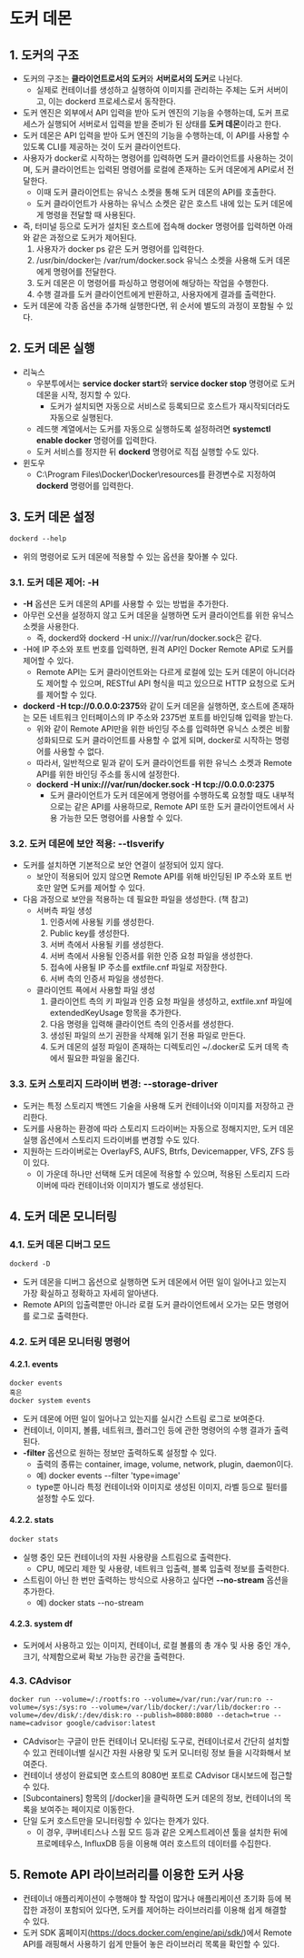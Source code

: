 # 도커 데몬


## 1. 도커의 구조
- 도커의 구조는 **클라이언트로서의 도커**와 **서버로서의 도커**로 나뉜다.
  - 실제로 컨테이너를 생성하고 실행하여 이미지를 관리하는 주체는 도커 서버이고, 이는 dockerd 프로세스로서 동작한다.
- 도커 엔진은 외부에서 API 입력을 받아 도커 엔진의 기능을 수행하는데, 도커 프로세스가 실행되어 서버로서 입력을 받을 준비가 된 상태를 **도커 데몬**이라고 한다.
- 도커 데몬은 API 입력을 받아 도커 엔진의 기능을 수행하는데, 이 API를 사용할 수 있도록 CLI를 제공하는 것이 도커 클라이언트다.
- 사용자가 docker로 시작하는 명령어를 입력하면 도커 클라이언트를 사용하는 것이며, 도커 클라이언트는 입력된 명령어를 로컬에 존재하는 도커 데몬에게 API로서 전달한다.
  - 이때 도커 클라이언트는 유닉스 소켓을 통해 도커 데몬의 API를 호출한다.
  - 도커 클라이언트가 사용하는 유닉스 소켓은 같은 호스트 내에 있는 도커 데몬에게 명령을 전달할 때 사용된다.
- 즉, 터미널 등으로 도커가 설치된 호스트에 접속해 docker 명령어를 입력하면 아래와 같은 과정으로 도커가 제어된다.
    1. 사용자가 docker ps 같은 도커 명령어를 입력한다.
    2. /usr/bin/docker는 /var/rum/docker.sock 유닉스 소켓을 사용해 도커 데몬에게 명령어를 전달한다.
    3. 도커 데몬은 이 명령어를 파싱하고 명령어에 해당하는 작업을 수행한다.
    4. 수행 결과를 도커 클라이언트에게 반환하고, 사용자에게 결과를 출력한다.
- 도커 데몬에 각종 옵션을 추가해 실행한다면, 위 순서에 별도의 과정이 포함될 수 있다.

## 2. 도커 데몬 실행
- 리눅스
  - 우분투에서는 **service docker start**와 **service docker stop** 명령어로 도커 데몬을 시작, 정지할 수 있다.
    - 도커가 설치되면 자동으로 서비스로 등록되므로 호스트가 재시작되더라도 자동으로 실행된다.
  - 레드햇 계열에서는 도커를 자동으로 실행하도록 설정하려면 **systemctl enable docker** 명령어를 입력한다.
  - 도커 서비스를 정지한 뒤 **dockerd** 명령어로 직접 실행할 수도 있다.
- 윈도우
  - C:\Program Files\Docker\Docker\resources를 환경변수로 지정하여 **dockerd** 명령어를 입력한다.

## 3. 도커 데몬 설정
    dockerd --help
- 위의 명령어로 도커 데몬에 적용할 수 있는 옵션을 찾아볼 수 있다.

### 3.1. 도커 데몬 제어: -H
- **-H** 옵션은 도커 데몬의 API를 사용할 수 있는 방법을 추가한다.
- 아무런 오션을 설정하지 않고 도커 데몬을 실행하면 도커 클라이언트를 위한 유닉스 소켓을 사용한다.
  - 즉, dockerd와 dockerd -H unix:///var/run/docker.sock은 같다.
- -H에 IP 주소와 포트 번호를 입력하면, 원격 API인 Docker Remote API로 도커를 제어할 수 있다.
  - Remote API는 도커 클라이언트와는 다르게 로컬에 있는 도커 데몬이 아니더라도 제어할 수 있으며, RESTful API 형식을 띠고 있으므로 HTTP 요청으로 도커를 제어할 수 있다.
- **dockerd -H tcp://0.0.0.0:2375**와 같이 도커 데몬을 실행하면, 호스트에 존재하는 모든 네트워크 인터페이스의 IP 주소와 2375번 포트를 바인딩해 입력을 받는다.
  - 위와 같이 Remote API만을 위한 바인딩 주소를 입력하면 유닉스 소켓은 비활성화되므로 도커 클라이언트를 사용할 수 없게 되며, docker로 시작하는 명령어를 사용할 수 없다.
  - 따라서, 일반적으로 밑과 같이 도커 클라이언트를 위한 유닉스 소켓과 Remote API를 위한 바인딩 주소를 동시에 설정한다.
  - **dockerd -H unix:///var/run/docker.sock -H tcp://0.0.0.0:2375**
    - 도커 클라이언트가 도커 데몬에게 명령어를 수행하도록 요청할 때도 내부적으로는 같은 API를 사용하므로, Remote API 또한 도커 클라이언트에서 사용 가능한 모든 명령어를 사용할 수 있다.

### 3.2. 도커 데몬에 보안 적용: --tlsverify
- 도커를 설치하면 기본적으로 보안 연결이 설정되어 있지 않다.
  - 보안이 적용되어 있지 않으면 Remote API를 위해 바인딩된 IP 주소와 포트 번호만 알면 도커를 제어할 수 있다.
- 다음 과정으로 보안을 적용하는 데 필요한 파일을 생성한다. (책 참고)
    - 서버측 파일 생성
        1. 인증서에 사용될 키를 생성한다.
        2. Public key를 생성한다.
        3. 서버 측에서 사용될 키를 생성한다.
        4. 서버 측에서 사용될 인증서를 위한 인증 요청 파일을 생성한다.
        5. 접속에 사용될 IP 주소를 extfile.cnf 파일로 저장한다.
        6. 서버 측의 인증서 파일을 생성한다.
    - 클라이언트 픅에서 사용할 파일 생성
        1. 클라이언트 측의 키 파일과 인증 요청 파일을 생성하고, extfile.xnf 파일에 extendedKeyUsage 항목을 추가한다.
        2. 다음 명령을 입력해 클라이언트 측의 인증서를 생성한다.
        3. 생성된 파일의 쓰기 권한을 삭제해 읽기 전용 파일로 만든다.
        4. 도커 데몬의 설정 파일이 존재하는 디렉토리인 ~/.docker로 도커 데목 측에서 필요한 파일을 옮긴다.

### 3.3. 도커 스토리지 드라이버 변경: --storage-driver
- 도커는 특정 스토리지 백엔드 기술을 사용해 도커 컨테이너와 이미지를 저장하고 관리한다.
- 도커를 사용하는 환경에 따라 스토리지 드라이버는 자동으로 정해지지만, 도커 데몬 실행 옵션에서 스토리지 드라이버를 변경할 수도 있다.
- 지원하는 드라이버로는 OverlayFS, AUFS, Btrfs, Devicemapper, VFS, ZFS 등이 있다.
  - 이 가운데 하나만 선택해 도커 데몬에 적용할 수 있으며, 적용된 스토리지 드라이버에 따라 컨테이너와 이미지가 별도로 생성된다.

## 4. 도커 데몬 모니터링

### 4.1. 도커 데몬 디버그 모드
    dockerd -D
- 도커 데몬을 디버그 옵션으로 실행하면 도커 데몬에서 어떤 일이 일어나고 있는지 가장 확실하고 정확하고 자세히 알아낸다.
- Remote API의 입출력뿐만 아니라 로컬 도커 클라이언트에서 오가는 모든 명령어를 로그로 출력한다.

### 4.2. 도커 데몬 모니터링 명령어

#### 4.2.1. events
    docker events
    혹은
    docker system events
- 도커 데몬에 어떤 일이 일어나고 있는지를 실시간 스트림 로그로 보여준다.
- 컨테이너, 이미지, 볼륨, 네트워크, 플러그인 등에 관한 명령어의 수행 결과가 출력된다.
- **-filter** 옵션으로 원하는 정보만 출력하도록 설정할 수 있다.
  - 출력의 종류는 container, image, volume, network, plugin, daemon이다.
  - 예) docker events --filter 'type=image'
  - type뿐 아니라 특정 컨테이너와 이미지로 생성된 이미지, 라벨 등으로 필터를 설정할 수도 있다.

#### 4.2.2. stats
    docker stats
- 실행 중인 모든 컨테이너의 자원 사용량을 스트림으로 출력한다.
  - CPU, 메모리 제한 및 사용량, 네트워크 입출력, 블록 입출력 정보를 출력한다.
- 스트림이 아닌 한 번만 출력하는 방식으로 사용하고 싶다면 **--no-stream** 옵션을 추가한다.
  - 예) docker stats --no-stream

#### 4.2.3. system df
- 도커에서 사용하고 있는 이미지, 컨테이너, 로컬 볼륨의 총 개수 및 사용 중인 개수, 크기, 삭제함으로써 확보 가능한 공간을 출력한다.

### 4.3. CAdvisor
    docker run --volume=/:/rootfs:ro --volume=/var/run:/var/run:ro --volume=/sys:/sys:ro --volume=/var/lib/docker/:/var/lib/docker:ro --volume=/dev/disk/:/dev/disk:ro --publish=8080:8080 --detach=true --name=cadvisor google/cadvisor:latest
- CAdvisor는 구글이 만든 컨테이너 모니터링 도구로, 컨테이너로서 간단히 설치할 수 있고 컨테이너별 실시간 자원 사용량 및 도커 모니터링 정보 들을 시각화해서 보여준다.
- 컨테이너 생성이 완료되면 호스트의 8080번 포트로 CAdvisor 대시보드에 접근할 수 있다.
- [Subcontainers] 항목의 [/docker]을 클릭하면 도커 데몬의 정보, 컨테이너의 목록을 보여주는 페이지로 이동한다.
- 단일 도커 호스트만을 모니터링할 수 있다는 한계가 있다.
  - 이 경우, 쿠버네티스나 스웜 모드 등과 같은 오케스트레이션 툴을 설치한 뒤에 프로메테우스, InfluxDB 등을 이용해 여러 호스트의 데이터를 수집한다.

## 5. Remote API 라이브러리를 이용한 도커 사용
- 컨테이너 애플리케이션이 수행해야 할 작업이 많거나 애플리케이션 초기화 등에 복잡한 과정이 포함되어 있다면, 도커를 제어하는 라이브러리를 이용해 쉽게 해결할 수 있다.
- 도커 SDK 홈페이지(https://docs.docker.com/engine/api/sdk/)에서 Remote API를 래핑해서 사용하기 쉽게 만들어 놓은 라이브러리 목록을 확인할 수 있다.